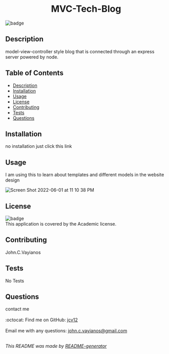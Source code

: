 
  <h1 align='center'>MVC-Tech-Blog</h1>
    
  ![badge](https://img.shields.io/badge/license-Academic-brightgreen)<br />
    
  ## Description
  model-view-controller style blog that is connected through an express server powered by node.

  ## Table of Contents
  - [Description](#description)
  - [Installation](#installation)
  - [Usage](#usage)
  - [License](#license)
  - [Contributing](#contributing)
  - [Tests](#tests)
  - [Questions](#questions)

  ## Installation
  no installation just click this link

  ## Usage
  I am using this to learn about templates and different models in the website design
  
  ![Screen Shot 2022-06-01 at 11 10 38 PM](https://user-images.githubusercontent.com/95864720/171545606-97b6a636-1516-46bb-bf2c-5c090b8d733a.png)


  ## License
  ![badge](https://img.shields.io/badge/license-Academic-brightgreen)
  <br />
  This application is covered by the Academic license.

  ## Contributing
  John.C.Vayianos

  ## Tests
  No Tests

  ## Questions
  contact me<br />
  <br />
  :octocat: Find me on GitHub: [jcv12](https://github.com/jcv12)<br />
  <br />
  Email me with any questions: john.c.vayianos@gmail.com<br /><br />

  _This README was made by [README-generator](https://github.com/jcv12/ReadMe-Generator)_
  

